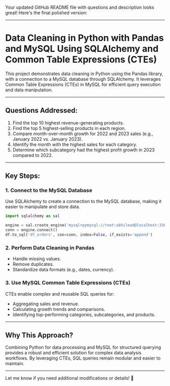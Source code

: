 Your updated GitHub README file with questions and description looks great! Here's the final polished version:  

---

# Data Cleaning in Python with Pandas and MySQL Using SQLAlchemy and Common Table Expressions (CTEs)

This project demonstrates data cleaning in Python using the Pandas library, with a connection to a MySQL database through SQLAlchemy. It leverages Common Table Expressions (CTEs) in MySQL for efficient query execution and data manipulation.

---

## Questions Addressed:
1. Find the top 10 highest revenue-generating products.  
2. Find the top 5 highest-selling products in each region.  
3. Compare month-over-month growth for 2022 and 2023 sales (e.g., January 2022 vs. January 2023).  
4. Identify the month with the highest sales for each category.  
5. Determine which subcategory had the highest profit growth in 2023 compared to 2022.  

---

## Key Steps:
### 1. Connect to the MySQL Database  
Use SQLAlchemy to create a connection to the MySQL database, making it easier to manipulate and store data.  
```python
import sqlalchemy as sal

engine = sal.create_engine('mysql+pymysql://root:abhilead@localhost:3306/sys')
conn = engine.connect()
df.to_sql('df_orders', con=conn, index=False, if_exists='append')
```

### 2. Perform Data Cleaning in Pandas  
- Handle missing values.  
- Remove duplicates.  
- Standardize data formats (e.g., dates, currency).  

### 3. Use MySQL Common Table Expressions (CTEs)  
CTEs enable complex and reusable SQL queries for:  
- Aggregating sales and revenue.  
- Calculating growth trends and comparisons.  
- Identifying top-performing categories, subcategories, and products.  

---

## Why This Approach?  
Combining Python for data processing and MySQL for structured querying provides a robust and efficient solution for complex data analysis workflows. By leveraging CTEs, SQL queries remain modular and easier to maintain.

---  

Let me know if you need additional modifications or details! 🚀
